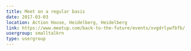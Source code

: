 ```yaml
---
title: Meet on a regular basis
date: 2017-03-03
location: Action House, Heidelberg, Heidelberg
link: https://www.meetup.com/back-to-the-future/events/xvgdrlywfbfb/
usergroup: smalltalkrn
type: usergroup
---
```

